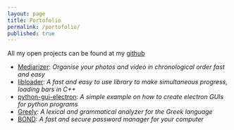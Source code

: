 ```yaml
---
layout: page
title: Portofolio
permalink: /portofolio/
published: true
---
```


<div class="page" markdown="1">

All my open projects can be found at my <a href="https://github.com/keybraker">github</a><br>

* [Mediarizer](https://github.com/keybraker/Mediarizer):
_Organise your photos and video in chronological order fast and easy_ <br>
* [libloader](https://github.com/keybraker/libloader):
_A fast and easy to use library to make simultaneous progress, loading bars in C++_ <br>
* [python-gui-electron](https://github.com/keybraker/python-gui-electron):
_A simple example on how to create electron GUIs for python programs_ <br>
* [Greely](https://github.com/keybraker/Greely):
_A lexical and grammatical analyzer for the Greek language_ <br>
* [BOND](https://github.com/keybraker/BOND):
_A fast and secure password manager for your computer_ <br>

</div>
